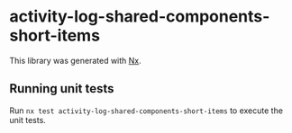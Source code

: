 # activity-log-shared-components-short-items

This library was generated with [Nx](https://nx.dev).

## Running unit tests

Run `nx test activity-log-shared-components-short-items` to execute the unit tests.
